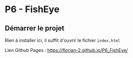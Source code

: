 <h1>P6 - FishEye</h1>

<h2>Démarrer le projet</h2>

<p>
    Rien à installer ici, il suffit d'ouvrir le fichier 
    <code>index.html</code>
</p>

<p>
    Lien Github Pages : <a href="https://florian-2.github.io/P6_FishEye/">https://florian-2.github.io/P6_FishEye/</a>
</p>